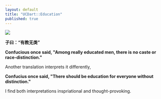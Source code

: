 ```yaml
---
layout: default
title: "UCDart::Education"
published: true
---
```


<img align="middle;" src="http://dart.ece.ucdavis.edu/images/teaching_confucious_1.jpg">

**子曰：“有教无类”**

**Confucious once said, "Among really educated men, there is no caste or race-distinction."**

Another translation interprets it differently,

**Confucius once said, "There should be education for everyone without distinction."**

I find both interpretations inspriational and thought-provoking.
